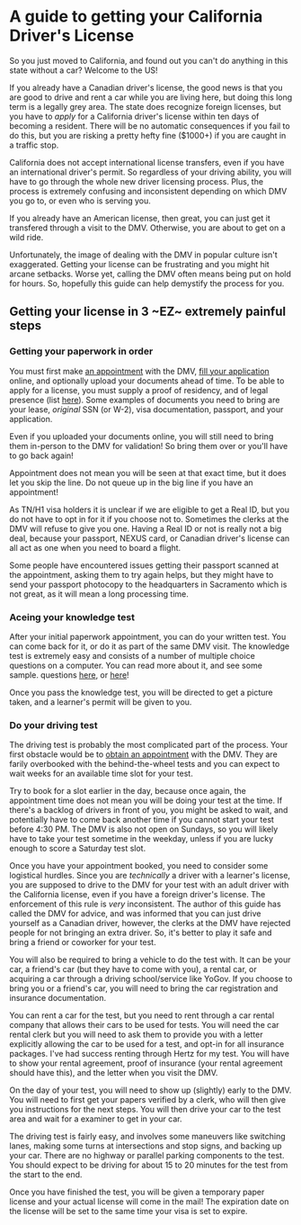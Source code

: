 # A guide to getting your California Driver's License

So you just moved to California, and found out you can't do anything in this state without a car? Welcome to the US!

If you already have a Canadian driver's license, the good news is that you are good to drive and rent a car while you are living here, but doing this long term is a legally grey area. The state does recognize foreign licenses, but you have to *apply* for a California driver's license within ten days of becoming a resident. There will be no automatic consequences if you fail to do this, but you are risking a pretty hefty fine ($1000+) if you are caught in a traffic stop.

California does not accept international license transfers, even if you have an international driver's permit. So regardless of your driving ability, you will have to go through the whole new driver licensing process. Plus, the process is extremely confusing and inconsistent depending on which DMV you go to, or even who is serving you.

If you already have an American license, then great, you can just get it transfered through a visit to the DMV. Otherwise, you are about to get on a wild ride.

Unfortunately, the image of dealing with the DMV in popular culture isn't exaggerated. Getting your license can be frustrating and you might hit arcane setbacks. Worse yet, calling the DMV often means being put on hold for hours. So, hopefully this guide can help demystify the process for you.

## Getting your license in 3 ~EZ~ extremely painful steps


### Getting your paperwork in order

You must first make [an appointment](https://www.dmv.ca.gov/portal/make-an-appointment/) with the DMV, [fill your application](https://www.dmv.ca.gov/portal/driver-licenses-identification-cards/dl-id-online-app-edl-44/) online, and optionally upload your documents ahead of time. To be able to apply for a license, you must supply a proof of residency, and of legal presence (list [here](https://www.dmv.ca.gov/portal/driver-licenses-identification-cards/real-id/how-do-i-get-a-real-id/real-id-checklist/)). Some examples of documents you need to bring are your lease, *original* SSN (or W-2), visa documentation, passport, and your application.

Even if you uploaded your documents online, you will still need to bring them in-person to the DMV for validation! So bring them over or you'll have to go back again!

Appointment does not mean you will be seen at that exact time, but it does let you skip the line. Do not queue up in the big line if you have an appointment!

As TN/H1 visa holders it is unclear if we are eligible to get a Real ID, but you do not have to opt in for it if you choose not to. Sometimes the clerks at the DMV will refuse to give you one. Having a Real ID or not is really not a big deal, because your passport, NEXUS card, or Canadian driver's license can all act as one when you need to board a flight.

Some people have encountered issues getting their passport scanned at the appointment, asking them to try again helps, but they might have to send your passport photocopy to the headquarters in Sacramento which is not great, as it will mean a long processing time.

### Aceing your knowledge test
After your initial paperwork appointment, you can do your written test. You can come back for it, or do it as part of the same DMV visit. The knowledge test is extremely easy and consists of a number of multiple choice questions on a computer. You can read more about it, and see some sample. questions [here](https://www.dmv.ca.gov/portal/driver-licenses-identification-cards/preparing-for-knowledge-and-drive-tests/), or [here](https://driving-tests.org/california/)!

Once you pass the knowledge test, you will be directed to get a picture taken, and a learner's permit will be given to you.


### Do your driving test

The driving test is probably the most complicated part of the process. Your first obstacle would be to [obtain an appointment](https://www.dmv.ca.gov/wasapp/foa/findDriveTest.do) with the DMV. They are farily overbooked with the behind-the-wheel tests and you can expect to wait weeks for an available time slot for your test.

Try to book for a slot earlier in the day, because once again, the appointment time does not mean you will be doing your test at the time. If there's a backlog of drivers in front of you, you might be asked to wait, and potentially have to come back another time if you cannot start your test before 4:30 PM. The DMV is also not open on Sundays, so you will likely have to take your test sometime in the weekday, unless if you are lucky enough to score a Saturday test slot.

Once you have your appointment booked, you need to consider some logistical hurdles. Since you are _technically_ a driver with a learner's license, you are supposed to drive to the DMV for your test with an adult driver with the California license, even if you have a foreign driver's license. The enforcement of this rule is *very* inconsistent. The author of this guide has called the DMV for advice, and was informed that you can just drive yourself as a Canadian driver, however, the clerks at the DMV have rejected people for not bringing an extra driver. So, it's better to play it safe and bring a friend or coworker for your test.

You will also be required to bring a vehicle to do the test with. It can be your car, a friend's car (but they have to come with you), a rental car, or acquiring a car through a driving school/service like YoGov. If you choose to bring you or a friend's car, you will need to bring the car registration and insurance documentation. 

You can rent a car for the test, but you need to rent through a car rental company that allows their cars to be used for tests. You will need the car rental clerk but you will need to ask them to provide you with a letter explicitly allowing the car to be used for a test, and opt-in for all insurance packages. I've had success renting through Hertz for my test. You will have to show your rental agreement, proof of insurance (your rental agreement should have this), and the letter when you visit the DMV.

On the day of your test, you will need to show up (slightly) early to the DMV. You will need to first get your papers verified by a clerk, who will then give you instructions for the next steps. You will then drive your car to the test area and wait for a examiner to get in your car. 

The driving test is fairly easy, and involves some maneuvers like switching lanes, making some turns at intersections and stop signs, and backing up your car. There are no highway or parallel parking components to the test. You should expect to be driving for about 15 to 20 minutes for the test from the start to the end.

Once you have finished the test, you will be given a temporary paper license and your actual license will come in the mail! The expiration date on the license will be set to the same time your visa is set to expire.


